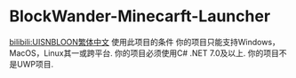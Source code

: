 # BlockWander-Minecarft-Launcher
<a href="https://space.bilibili.com/1826201721?spm_id_from=333.1007.0.0">bilibili:UISNBLOON</a></li><a href="README-TW.md">繁体中文</a></li>
使用此项目的条件 你的项目只能支持Windows，MacOS，Linux其一或跨平台. 你的项目必须使用C# .NET 7.0及以上. 你的项目不是UWP项目.
